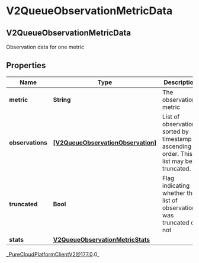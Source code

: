 # V2QueueObservationMetricData

## V2QueueObservationMetricData
Observation data for one metric

## Properties

|Name | Type | Description | Notes|
|------------ | ------------- | ------------- | -------------|
| **metric** | **String** | The observation metric | [optional] |
| **observations** | [**[V2QueueObservationObservation]**]([V2QueueObservationObservation]) | List of observations sorted by timestamp in ascending order. This list may be truncated. | [optional] |
| **truncated** | **Bool** | Flag indicating whether the list of observations was truncated or not | [optional] |
| **stats** | [**V2QueueObservationMetricStats**](V2QueueObservationMetricStats) |  | [optional] |



_PureCloudPlatformClientV2@177.0.0_
